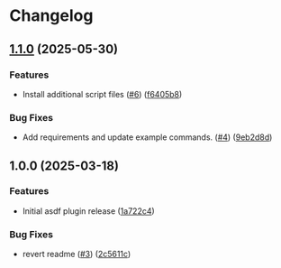 # Changelog

## [1.1.0](https://github.com/CruGlobal/asdf-cru-cli/compare/v1.0.0...v1.1.0) (2025-05-30)


### Features

* Install additional script files ([#6](https://github.com/CruGlobal/asdf-cru-cli/issues/6)) ([f6405b8](https://github.com/CruGlobal/asdf-cru-cli/commit/f6405b8a6a0ed7b2042fd02e32074ca8bf9f1687))


### Bug Fixes

* Add requirements and update example commands. ([#4](https://github.com/CruGlobal/asdf-cru-cli/issues/4)) ([9eb2d8d](https://github.com/CruGlobal/asdf-cru-cli/commit/9eb2d8df7ed7ab10280f8acf1ab04957a91ee7fe))

## 1.0.0 (2025-03-18)


### Features

* Initial asdf plugin release ([1a722c4](https://github.com/CruGlobal/asdf-cru-cli/commit/1a722c4e78f6597c28edaee1ddb8aa8ce361fd73))


### Bug Fixes

* revert readme ([#3](https://github.com/CruGlobal/asdf-cru-cli/issues/3)) ([2c5611c](https://github.com/CruGlobal/asdf-cru-cli/commit/2c5611caf14035b3f57a4555476186e5f4f0c243))
